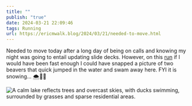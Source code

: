 ```yaml
---
title: ""
publish: "true"
date: 2024-03-21 22:09:46
tags: Running
url: https://ericmwalk.blog/2024/03/21/needed-to-move.html
---
```


Needed to move today after a long day of being on calls and knowing my night was going to entail updating slide decks. However, on this [run](https://strava.com/activities/11011364151) if I would have been fast enough I could have snapped a picture of two beavers that quick jumped in the water and swam away here. FYI it is snowing… 🌨️🤦‍♂️

![A calm lake reflects trees and overcast skies, with ducks swimming, surrounded by grasses and sparse residential areas.](https://ericmwalk.blog/uploads/2024/img-8378.jpeg)